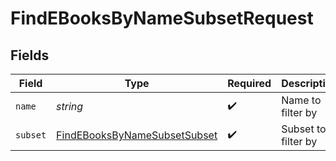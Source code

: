 # FindEBooksByNameSubsetRequest


## Fields

| Field                                                                                   | Type                                                                                    | Required                                                                                | Description                                                                             |
| --------------------------------------------------------------------------------------- | --------------------------------------------------------------------------------------- | --------------------------------------------------------------------------------------- | --------------------------------------------------------------------------------------- |
| `name`                                                                                  | *string*                                                                                | :heavy_check_mark:                                                                      | Name to filter by                                                                       |
| `subset`                                                                                | [FindEBooksByNameSubsetSubset](../../models/operations/findebooksbynamesubsetsubset.md) | :heavy_check_mark:                                                                      | Subset to filter by                                                                     |